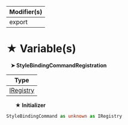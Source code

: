 | Modifier(s)                            |
|----------------------------------------|
| export |

# &#9733; Variable(s)

&nbsp;&nbsp; **&#10148; StyleBindingCommandRegistration**

| Type                        |
|-----------------------------|
| [IRegistry](/kernel/interface/di/iregistry) |

&nbsp;&nbsp;&nbsp;&nbsp;&nbsp; **&#9733; Initializer**

```ts
StyleBindingCommand as unknown as IRegistry
```